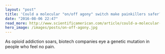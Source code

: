 ```yaml
---
layout: "post"
title: 'Could a molecular "on/off agony" switch make painkillers safer?'
date: "2016-08-06 22:47"
read_more: http://www.scientificamerican.com/article/could-a-molecular-on-off-agony-switch-make-painkillers-safer/
hero_image: /images/posts/on-off-agony.jpg
---
```

As opioid addiction soars, biotech companies eye a genetic mutation in people who feel no pain.
